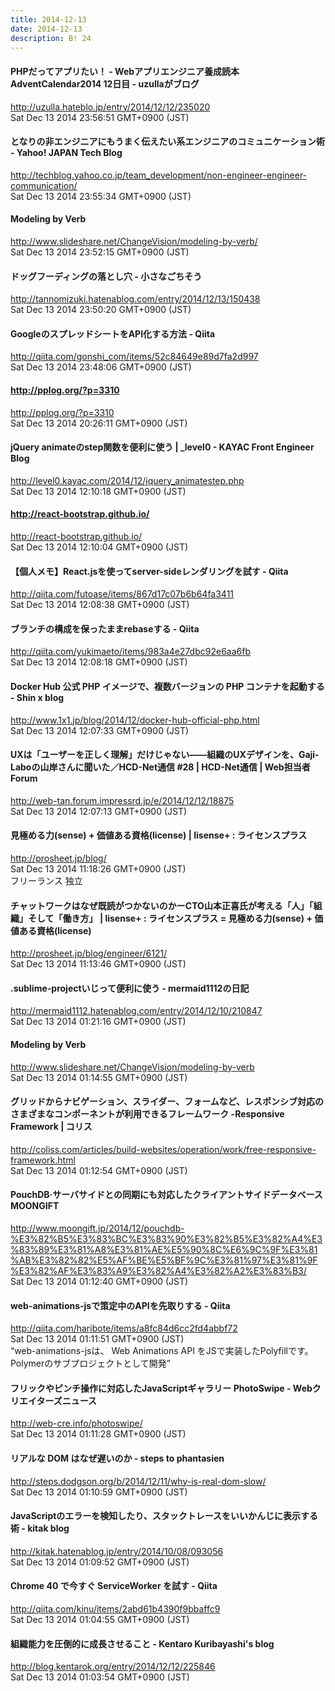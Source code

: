 ```yaml
---
title: 2014-12-13
date: 2014-12-13
description: B! 24
---
```


#### PHPだってアプリたい！ - Webアプリエンジニア養成読本 AdventCalendar2014 12日目 - uzullaがブログ
http://uzulla.hateblo.jp/entry/2014/12/12/235020<br>
Sat Dec 13 2014 23:56:51 GMT+0900 (JST)<br>


#### となりの非エンジニアにもうまく伝えたい系エンジニアのコミュニケーション術 - Yahoo! JAPAN Tech Blog
http://techblog.yahoo.co.jp/team_development/non-engineer-engineer-communication/<br>
Sat Dec 13 2014 23:55:34 GMT+0900 (JST)<br>


#### Modeling by Verb
http://www.slideshare.net/ChangeVision/modeling-by-verb/<br>
Sat Dec 13 2014 23:52:15 GMT+0900 (JST)<br>


#### ドッグフーディングの落とし穴 - 小さなごちそう
http://tannomizuki.hatenablog.com/entry/2014/12/13/150438<br>
Sat Dec 13 2014 23:50:20 GMT+0900 (JST)<br>


#### GoogleのスプレッドシートをAPI化する方法 - Qiita
http://qiita.com/gonshi_com/items/52c84649e89d7fa2d997<br>
Sat Dec 13 2014 23:48:06 GMT+0900 (JST)<br>


#### http://pplog.org/?p=3310
http://pplog.org/?p=3310<br>
Sat Dec 13 2014 20:26:11 GMT+0900 (JST)<br>


#### jQuery animateのstep関数を便利に使う | _level0 - KAYAC Front Engineer Blog
http://level0.kayac.com/2014/12/jquery_animatestep.php<br>
Sat Dec 13 2014 12:10:18 GMT+0900 (JST)<br>


#### http://react-bootstrap.github.io/
http://react-bootstrap.github.io/<br>
Sat Dec 13 2014 12:10:04 GMT+0900 (JST)<br>


#### 【個人メモ】React.jsを使ってserver-sideレンダリングを試す - Qiita
http://qiita.com/futoase/items/867d17c07b6b64fa3411<br>
Sat Dec 13 2014 12:08:38 GMT+0900 (JST)<br>


#### ブランチの構成を保ったままrebaseする - Qiita
http://qiita.com/yukimaeto/items/983a4e27dbc92e6aa6fb<br>
Sat Dec 13 2014 12:08:18 GMT+0900 (JST)<br>


#### Docker Hub 公式 PHP イメージで、複数バージョンの PHP コンテナを起動する - Shin x blog
http://www.1x1.jp/blog/2014/12/docker-hub-official-php.html<br>
Sat Dec 13 2014 12:07:33 GMT+0900 (JST)<br>


#### UXは「ユーザーを正しく理解」だけじゃない――組織のUXデザインを、Gaji-Laboの山岸さんに聞いた／HCD-Net通信 #28 | HCD-Net通信 | Web担当者Forum
http://web-tan.forum.impressrd.jp/e/2014/12/12/18875<br>
Sat Dec 13 2014 12:07:13 GMT+0900 (JST)<br>


#### 見極める力(sense) + 価値ある資格(license) | lisense+ : ライセンスプラス
http://prosheet.jp/blog/<br>
Sat Dec 13 2014 11:18:26 GMT+0900 (JST)<br>
フリーランス 独立


#### チャットワークはなぜ既読がつかないのかーCTO山本正喜氏が考える「人」「組織」そして「働き方」 | lisense+ : ライセンスプラス = 見極める力(sense) + 価値ある資格(license)
http://prosheet.jp/blog/engineer/6121/<br>
Sat Dec 13 2014 11:13:46 GMT+0900 (JST)<br>


#### .sublime-projectいじって便利に使う - mermaid1112の日記
http://mermaid1112.hatenablog.com/entry/2014/12/10/210847<br>
Sat Dec 13 2014 01:21:16 GMT+0900 (JST)<br>


#### Modeling by Verb
http://www.slideshare.net/ChangeVision/modeling-by-verb<br>
Sat Dec 13 2014 01:14:55 GMT+0900 (JST)<br>


####   グリッドからナビゲーション、スライダー、フォームなど、レスポンシブ対応のさまざまなコンポーネントが利用できるフレームワーク -Responsive Framework | コリス
http://coliss.com/articles/build-websites/operation/work/free-responsive-framework.html<br>
Sat Dec 13 2014 01:12:54 GMT+0900 (JST)<br>


#### PouchDB·サーバサイドとの同期にも対応したクライアントサイドデータベース MOONGIFT
http://www.moongift.jp/2014/12/pouchdb-%E3%82%B5%E3%83%BC%E3%83%90%E3%82%B5%E3%82%A4%E3%83%89%E3%81%A8%E3%81%AE%E5%90%8C%E6%9C%9F%E3%81%AB%E3%82%82%E5%AF%BE%E5%BF%9C%E3%81%97%E3%81%9F%E3%82%AF%E3%83%A9%E3%82%A4%E3%82%A2%E3%83%B3/<br>
Sat Dec 13 2014 01:12:40 GMT+0900 (JST)<br>


#### web-animations-jsで策定中のAPIを先取りする - Qiita
http://qiita.com/haribote/items/a8fc84d6cc2fd4abbf72<br>
Sat Dec 13 2014 01:11:51 GMT+0900 (JST)<br>
“web-animations-jsは、 Web Animations API をJSで実装したPolyfillです。 Polymerのサブプロジェクトとして開発”


#### フリックやピンチ操作に対応したJavaScriptギャラリー PhotoSwipe - Webクリエイターズニュース
http://web-cre.info/photoswipe/<br>
Sat Dec 13 2014 01:11:28 GMT+0900 (JST)<br>


#### リアルな DOM はなぜ遅いのか - steps to phantasien
http://steps.dodgson.org/b/2014/12/11/why-is-real-dom-slow/<br>
Sat Dec 13 2014 01:10:59 GMT+0900 (JST)<br>


#### JavaScriptのエラーを検知したり、スタックトレースをいいかんじに表示する術 - kitak blog
http://kitak.hatenablog.jp/entry/2014/10/08/093056<br>
Sat Dec 13 2014 01:09:52 GMT+0900 (JST)<br>


#### Chrome 40 で今すぐ ServiceWorker を試す - Qiita
http://qiita.com/kinu/items/2abd61b4390f9bbaffc9<br>
Sat Dec 13 2014 01:04:55 GMT+0900 (JST)<br>


#### 組織能力を圧倒的に成長させること - Kentaro Kuribayashi's blog
http://blog.kentarok.org/entry/2014/12/12/225846<br>
Sat Dec 13 2014 01:03:54 GMT+0900 (JST)<br>


